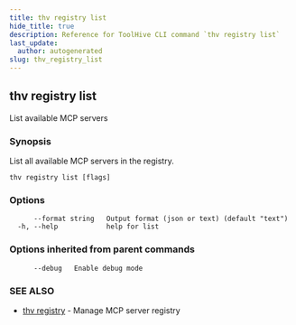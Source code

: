 ```yaml
---
title: thv registry list
hide_title: true
description: Reference for ToolHive CLI command `thv registry list`
last_update:
  author: autogenerated
slug: thv_registry_list
---
```


## thv registry list

List available MCP servers

### Synopsis

List all available MCP servers in the registry.

```
thv registry list [flags]
```

### Options

```
      --format string   Output format (json or text) (default "text")
  -h, --help            help for list
```

### Options inherited from parent commands

```
      --debug   Enable debug mode
```

### SEE ALSO

* [thv registry](thv_registry.md)	 - Manage MCP server registry

